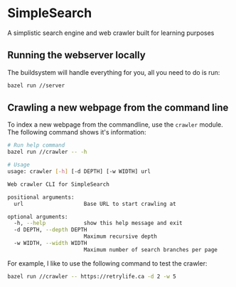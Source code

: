 # SimpleSearch
A simplistic search engine and web crawler built for learning purposes

## Running the webserver locally

The buildsystem will handle everything for you, all you need to do is run:

```sh
bazel run //server
```

## Crawling a new webpage from the command line

To index a new webpage from the commandline, use the `crawler` module. The following command shows it's information:

```sh
# Run help command
bazel run //crawler -- -h

# Usage
usage: crawler [-h] [-d DEPTH] [-w WIDTH] url

Web crawler CLI for SimpleSearch

positional arguments:
  url                   Base URL to start crawling at

optional arguments:
  -h, --help            show this help message and exit
  -d DEPTH, --depth DEPTH
                        Maximum recursive depth
  -w WIDTH, --width WIDTH
                        Maximum number of search branches per page
```

For example, I like to use the following command to test the crawler:

```sh
bazel run //crawler -- https://retrylife.ca -d 2 -w 5
```

